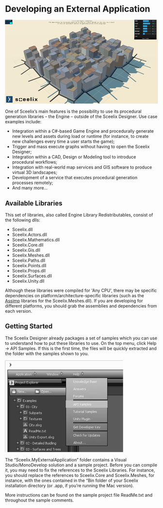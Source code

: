 # Developing an External Application

![](images/SceelixWebEngine.png)

One of Sceelix’s main features is the possibility to use its procedural generation libraries – the Engine – outside of the Sceelix Designer. Use case examples include:

* Integration within a C#-based Game Engine and procedurally generate new levels and assets during load or runtime (for instance, to create new challenges every time a user starts the game);
* Trigger and mass execute graphs without having to open the Sceelix Designer;
* Integration within a CAD, Design or Modeling tool to introduce procedural workflows;
* Integration with real-world map services and GIS software to produce virtual 3D landscapes;
* Development of a service that executes procedural generation processes remotely;
* And many more…


## Available Libraries

This set of libraries, also called Engine Library Redistributables, consist of the following dlls:

* Sceelix.dll
* Sceelix.Actors.dll
* Sceelix.Mathematics.dll
* Sceelix.Core.dll
* Sceelix.Gis.dll
* Sceelix.Meshes.dll
* Sceelix.Paths.dll
* Sceelix.Points.dll
* Sceelix.Props.dll
* Sceelix.Surfaces.dll
* Sceelix.Unity.dll

Although these libraries were compiled for 'Any CPU', there may be specific dependencies on platform/architecture-specific libraries (such as the [Assimp](http://assimp.sourceforge.net/) libraries for the Sceelix.Meshes.dll). If you are developing for different platforms, you should grab the assemblies and dependencies from each version.




## Getting Started

The Sceelix Designer already packages a set of samples which you can use to understand how to put these libraries to use. On the top menu, click Help -> API Samples. If this is the first time, the files will be quickly extracted and the folder with the samples shown to you.

![](images/ApiSamples.png)

The “Sceelix.MyExternalApplication” folder contains a Visual Studio/MonoDevelop solution and a sample project. Before you can compile it, you may need to fix the references to the Sceelix Libraries. For instance, you should replace the references to Sceelix.Core and Sceelix.Meshes, for instance, with the ones contained in the “Bin folder of your Sceelix installation directory (or .app, if you’re running the Mac version).

More instructions can be found on the sample project file ReadMe.txt and throughout the sample comments.